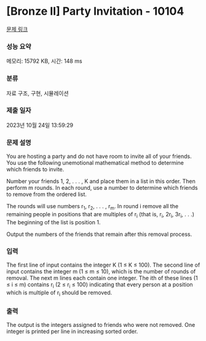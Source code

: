 # [Bronze II] Party Invitation - 10104 

[문제 링크](https://www.acmicpc.net/problem/10104) 

### 성능 요약

메모리: 15792 KB, 시간: 148 ms

### 분류

자료 구조, 구현, 시뮬레이션

### 제출 일자

2023년 10월 24일 13:59:29

### 문제 설명

<p>You are hosting a party and do not have room to invite all of your friends. You use the following unemotional mathematical method to determine which friends to invite.</p>

<p>Number your friends 1, 2, . . . , K and place them in a list in this order. Then perform m rounds. In each round, use a number to determine which friends to remove from the ordered list.</p>

<p>The rounds will use numbers r<sub>1</sub>, r<sub>2</sub>, . . . , r<sub>m</sub>. In round i remove all the remaining people in positions that are multiples of r<sub>i</sub> (that is, r<sub>i</sub>, 2r<sub>i</sub>, 3r<sub>i</sub>, . . .) The beginning of the list is position 1.</p>

<p>Output the numbers of the friends that remain after this removal process.</p>

### 입력 

 <p>The first line of input contains the integer K (1 ≤ K ≤ 100). The second line of input contains the integer m (1 ≤ m ≤ 10), which is the number of rounds of removal. The next m lines each contain one integer. The ith of these lines (1 ≤ i ≤ m) contains r<sub>i</sub> (2 ≤ r<sub>i</sub> ≤ 100) indicating that every person at a position which is multiple of r<sub>i</sub> should be removed.</p>

### 출력 

 <p>The output is the integers assigned to friends who were not removed. One integer is printed per line in increasing sorted order.</p>

